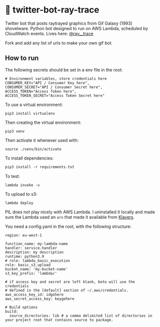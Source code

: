 # 🤖 twitter-bot-ray-trace

Twitter bot that posts raytrayed graphics from Gif Galaxy (1993) shovelware. Python bot designed to run on AWS Lambda, scheduled by CloudWatch events. Lives here: [@ray__trace](https://twitter.com/ray__trace)

Fork and add any list of urls to make your own gif bot.

## How to run

The following secrets should be set in a env file in the root:

```
# Environment variables, store credentials here
CONSUMER_KEY="API / Consumer Key here",
CONSUMER_SECRET="API / Consumer Secret here",
ACCESS_TOKEN="Access Token here",
ACCESS_TOKEN_SECRET="Access Token Secret here"
```

To use a virtual environment:
```
pip3 install virtualenv
```
Then creating the virtual environment:
```
pip3 venv
```
Then activate it whenever used with:
```
source ./venv/bin/activate
```

To install dependencies:
```p
pip3 install -r requirements.txt
```

To test:
```
lambda invoke -v
```

To upload to s3:
```
lambda deploy
```

PIL does not play nicely with AWS Lambda. I uninstalled it locally and made sure the Lambda used an `arn` that made it available from [Klayers](https://github.com/keithrozario/Klayers).


You need a config.yaml in the root, with the following structure:

```
region: eu-west-1

function_name: my-lambda-name
handler: service.handler
description: my description
runtime: python3.9
# role: lambda_basic_execution
role: basic_s3_upload
bucket_name: 'my-bucket-name'
s3_key_prefix: 'lambda/'

# if access key and secret are left blank, boto will use the credentials
# defined in the [default] section of ~/.aws/credentials.
aws_access_key_id: idgohere
aws_secret_access_key: keygohere

# Build options
build:
  source_directories: lib # a comma delimited list of directories in your project root that contains source to package.
```
